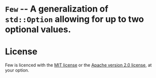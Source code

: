 
# `Few` -- A generalization of `std::Option` allowing for up to two optional values.



# License

Few is licenced with the [MIT license](/license-mit.md) or the [Apache version 2.0 license](/license-apache.md), at your option.

